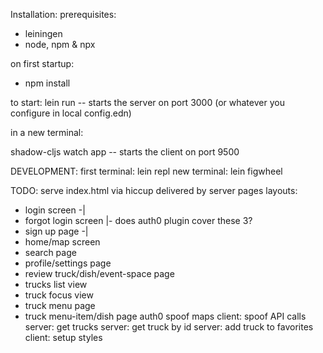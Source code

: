 Installation:
prerequisites:
  - leiningen
  - node, npm & npx

on first startup:
  - npm install

to start:
lein run -- starts the server on port 3000 (or whatever you configure in local config.edn)

in a new terminal:

shadow-cljs watch app -- starts the client on port 9500

DEVELOPMENT:
first terminal: lein repl
new terminal: lein figwheel

TODO:
serve index.html via hiccup delivered by server
pages layouts:
  - login screen        -|
  - forgot login screen  |- does auth0 plugin cover these 3?
  - sign up page        -|
  - home/map screen
  - search page
  - profile/settings page
  - review truck/dish/event-space page
  - trucks list view
  - truck focus view
  - truck menu page
  - truck menu-item/dish page
auth0
spoof maps
client: spoof API calls
server: get trucks
server: get truck by id
server: add truck to favorites
client: setup styles